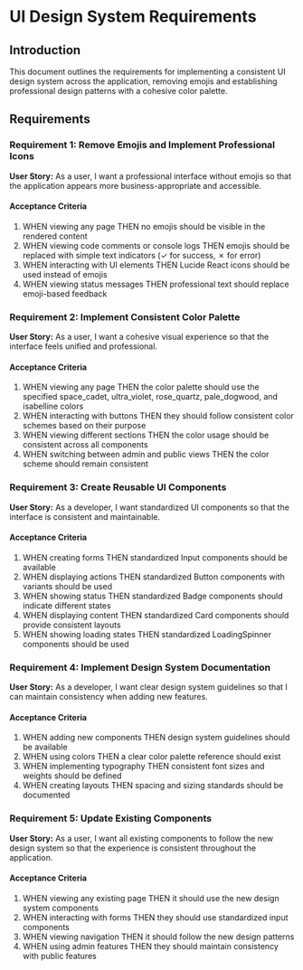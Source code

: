# UI Design System Requirements

## Introduction

This document outlines the requirements for implementing a consistent UI design system across the application, removing emojis and establishing professional design patterns with a cohesive color palette.

## Requirements

### Requirement 1: Remove Emojis and Implement Professional Icons

**User Story:** As a user, I want a professional interface without emojis so that the application appears more business-appropriate and accessible.

#### Acceptance Criteria

1. WHEN viewing any page THEN no emojis should be visible in the rendered content
2. WHEN viewing code comments or console logs THEN emojis should be replaced with simple text indicators (✓ for success, ✗ for error)
3. WHEN interacting with UI elements THEN Lucide React icons should be used instead of emojis
4. WHEN viewing status messages THEN professional text should replace emoji-based feedback

### Requirement 2: Implement Consistent Color Palette

**User Story:** As a user, I want a cohesive visual experience so that the interface feels unified and professional.

#### Acceptance Criteria

1. WHEN viewing any page THEN the color palette should use the specified space_cadet, ultra_violet, rose_quartz, pale_dogwood, and isabelline colors
2. WHEN interacting with buttons THEN they should follow consistent color schemes based on their purpose
3. WHEN viewing different sections THEN the color usage should be consistent across all components
4. WHEN switching between admin and public views THEN the color scheme should remain consistent

### Requirement 3: Create Reusable UI Components

**User Story:** As a developer, I want standardized UI components so that the interface is consistent and maintainable.

#### Acceptance Criteria

1. WHEN creating forms THEN standardized Input components should be available
2. WHEN displaying actions THEN standardized Button components with variants should be used
3. WHEN showing status THEN standardized Badge components should indicate different states
4. WHEN displaying content THEN standardized Card components should provide consistent layouts
5. WHEN showing loading states THEN standardized LoadingSpinner components should be used

### Requirement 4: Implement Design System Documentation

**User Story:** As a developer, I want clear design system guidelines so that I can maintain consistency when adding new features.

#### Acceptance Criteria

1. WHEN adding new components THEN design system guidelines should be available
2. WHEN using colors THEN a clear color palette reference should exist
3. WHEN implementing typography THEN consistent font sizes and weights should be defined
4. WHEN creating layouts THEN spacing and sizing standards should be documented

### Requirement 5: Update Existing Components

**User Story:** As a user, I want all existing components to follow the new design system so that the experience is consistent throughout the application.

#### Acceptance Criteria

1. WHEN viewing any existing page THEN it should use the new design system components
2. WHEN interacting with forms THEN they should use standardized input components
3. WHEN viewing navigation THEN it should follow the new design patterns
4. WHEN using admin features THEN they should maintain consistency with public features